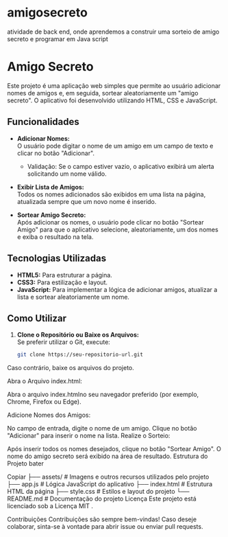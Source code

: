 # amigosecreto
atividade de back end, onde aprendemos a construir uma sorteio de amigo secreto e programar em Java script
# Amigo Secreto

Este projeto é uma aplicação web simples que permite ao usuário adicionar nomes de amigos e, em seguida, sortear aleatoriamente um "amigo secreto". O aplicativo foi desenvolvido utilizando HTML, CSS e JavaScript.

## Funcionalidades

- **Adicionar Nomes:**  
  O usuário pode digitar o nome de um amigo em um campo de texto e clicar no botão "Adicionar".  
  - Validação: Se o campo estiver vazio, o aplicativo exibirá um alerta solicitando um nome válido.

- **Exibir Lista de Amigos:**  
  Todos os nomes adicionados são exibidos em uma lista na página, atualizada sempre que um novo nome é inserido.

- **Sortear Amigo Secreto:**  
  Após adicionar os nomes, o usuário pode clicar no botão "Sortear Amigo" para que o aplicativo selecione, aleatoriamente, um dos nomes e exiba o resultado na tela.

## Tecnologias Utilizadas

- **HTML5:** Para estruturar a página.
- **CSS3:** Para estilização e layout.
- **JavaScript:** Para implementar a lógica de adicionar amigos, atualizar a lista e sortear aleatoriamente um nome.

## Como Utilizar

1. **Clone o Repositório ou Baixe os Arquivos:**  
   Se preferir utilizar o Git, execute:
   ```bash
   git clone https://seu-repositorio-url.git
Caso contrário, baixe os arquivos do projeto.

Abra o Arquivo index.html:

Abra o arquivo index.htmlno seu navegador preferido (por exemplo, Chrome, Firefox ou Edge).

Adicione Nomes dos Amigos:

No campo de entrada, digite o nome de um amigo.
Clique no botão "Adicionar" para inserir o nome na lista.
Realize o Sorteio:

Após inserir todos os nomes desejados, clique no botão "Sortear Amigo".
O nome do amigo secreto será exibido na área de resultado.
Estrutura do Projeto
bater

Copiar
├── assets/                # Imagens e outros recursos utilizados pelo projeto
├── app.js                 # Lógica JavaScript do aplicativo
├── index.html             # Estrutura HTML da página
├── style.css              # Estilos e layout do projeto
└── README.md              # Documentação do projeto
Licença
Este projeto está licenciado sob a Licença MIT .

Contribuições
Contribuições são sempre bem-vindas! Caso deseje colaborar, sinta-se à vontade para abrir issue ou enviar pull requests.
